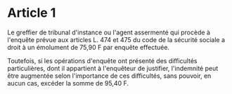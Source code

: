 # Article 1

Le greffier de tribunal d'instance ou l'agent assermenté qui procède à l'enquête prévue aux articles L. 474 et 475 du code de la sécurité sociale a droit à un émolument de 75,90 F par enquête effectuée.

Toutefois, si les opérations d'enquête ont présenté des difficultés particulières, dont il appartient à l'enquêteur de justifier, l'indemnité peut être augmentée selon l'importance de ces difficultés, sans pouvoir, en aucun cas, excéder la somme de 95,40 F.
